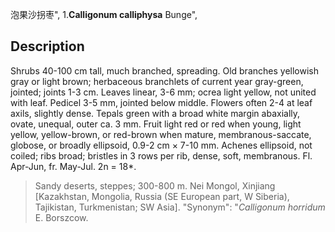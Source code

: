 泡果沙拐枣",
1.**Calligonum calliphysa** Bunge",

## Description
Shrubs 40-100 cm tall, much branched, spreading. Old branches yellowish gray or light brown; herbaceous branchlets of current year gray-green, jointed; joints 1-3 cm. Leaves linear, 3-6 mm; ocrea light yellow, not united with leaf. Pedicel 3-5 mm, jointed below middle. Flowers often 2-4 at leaf axils, slightly dense. Tepals green with a broad white margin abaxially, ovate, unequal, outer ca. 3 mm. Fruit light red or red when young, light yellow, yellow-brown, or red-brown when mature, membranous-saccate, globose, or broadly ellipsoid, 0.9-2 cm × 7-10 mm. Achenes ellipsoid, not coiled; ribs broad; bristles in 3 rows per rib, dense, soft, membranous. Fl. Apr-Jun, fr. May-Jul. 2n = 18*.

> Sandy deserts, steppes; 300-800 m. Nei Mongol, Xinjiang [Kazakhstan, Mongolia, Russia (SE European part, W Siberia), Tajikistan, Turkmenistan; SW Asia].
  "Synonym": "*Calligonum* *horridum* E. Borszcow.
